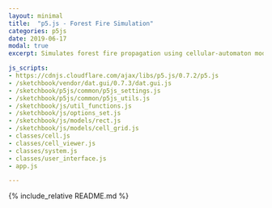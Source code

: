 ```yaml
---
layout: minimal
title:  "p5.js - Forest Fire Simulation"
categories: p5js
date: 2019-06-17
modal: true
excerpt: Simulates forest fire propagation using cellular-automaton modeling, with basic interaction to create fire breaks.

js_scripts:
- https://cdnjs.cloudflare.com/ajax/libs/p5.js/0.7.2/p5.js
- /sketchbook/vendor/dat.gui/0.7.3/dat.gui.js
- /sketchbook/p5js/common/p5js_settings.js
- /sketchbook/p5js/common/p5js_utils.js
- /sketchbook/js/util_functions.js
- /sketchbook/js/options_set.js
- /sketchbook/js/models/rect.js
- /sketchbook/js/models/cell_grid.js
- classes/cell.js
- classes/cell_viewer.js
- classes/system.js
- classes/user_interface.js
- app.js

---
```


{% include_relative README.md %}

